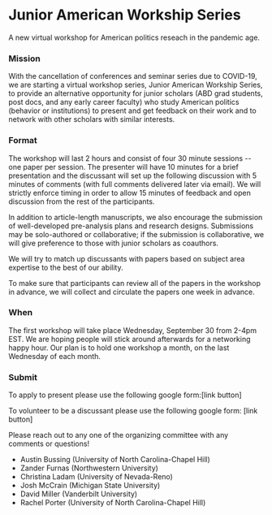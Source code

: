 # Junior American Workship Series
A new virtual workshop for American politics reseach in the pandemic age.

### Mission
With the cancellation of conferences and seminar series due to COVID-19, we are starting a virtual workshop series, Junior American Workship Series, to provide an alternative opportunity for junior scholars (ABD grad students, post docs, and any early career faculty) who study American politics (behavior or institutions) to present and get feedback on their work and to network with other scholars with similar interests.  

### Format
The workshop will last 2 hours and consist of four 30 minute sessions -- one paper per session. The presenter will have 10 minutes for a brief presentation and the discussant will set up the following discussion with 5 minutes of comments (with full comments delivered later via email). We will strictly enforce timing in order to allow 15 minutes of feedback and open discussion from the rest of the participants. 

In addition to article-length manuscripts, we also encourage the submission of well-developed pre-analysis plans and research designs.  Submissions may be solo-authored or collaborative; if the submission is collaborative, we will give preference to those with junior scholars as coauthors.

We will try to match up discussants with papers based on subject area expertise to the best of our ability.

To make sure that participants can review all of the papers in the workshop in advance, we will collect and circulate the papers one week in advance.


### When
The first workshop will take place Wednesday, September 30 from 2-4pm EST. We are hoping people will stick around afterwards for a networking happy hour. Our plan is to hold one workshop a month, on the last Wednesday of each month.

### Submit
To apply to present please use the following google form:[link button]

To volunteer to be a discussant please use the following google form: [link button]

Please reach out to any one of the organizing committee with any comments or questions!

- Austin Bussing (University of North Carolina-Chapel Hill)
- Zander Furnas (Northwestern University)
- Christina Ladam (University of Nevada-Reno)
- Josh McCrain (Michigan State University)
- David Miller (Vanderbilt University)
- Rachel Porter (University of North Carolina-Chapel Hill)
